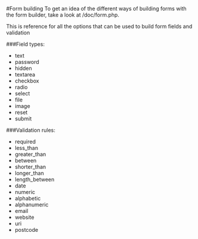 #Form building
To get an idea of the different ways of building forms with the form builder, take a look at /doc/form.php.

This is reference for all the options that can be used to build form fields and validation

###Field types:
* text
* password
* hidden
* textarea
* checkbox
* radio
* select
* file
* image
* reset
* submit
    
###Validation rules:
* required
* less_than
* greater_than
* between
* shorter_than
* longer_than
* length_between
* date
* numeric
* alphabetic
* alphanumeric
* email
* website
* uri
* postcode
    
    